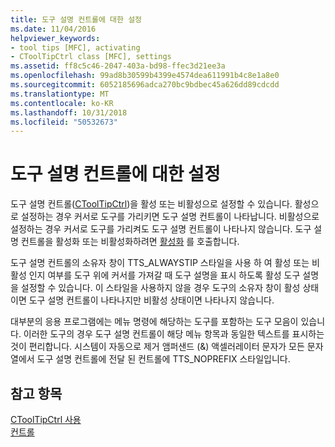 ```yaml
---
title: 도구 설명 컨트롤에 대한 설정
ms.date: 11/04/2016
helpviewer_keywords:
- tool tips [MFC], activating
- CToolTipCtrl class [MFC], settings
ms.assetid: ff8c5c46-2047-403a-bd98-ffec3d21ee3a
ms.openlocfilehash: 99ad8b30599b4399e4574dea611991b4c8e1a8e0
ms.sourcegitcommit: 6052185696adca270bc9bdbec45a626dd89cdcdd
ms.translationtype: MT
ms.contentlocale: ko-KR
ms.lasthandoff: 10/31/2018
ms.locfileid: "50532673"
---
```

# <a name="settings-for-the-tool-tip-control"></a>도구 설명 컨트롤에 대한 설정

도구 설명 컨트롤([CToolTipCtrl](../mfc/reference/ctooltipctrl-class.md))을 활성 또는 비활성으로 설정할 수 있습니다. 활성으로 설정하는 경우 커서로 도구를 가리키면 도구 설명 컨트롤이 나타납니다. 비활성으로 설정하는 경우 커서로 도구를 가리켜도 도구 설명 컨트롤이 나타나지 않습니다. 도구 설명 컨트롤을 활성화 또는 비활성화하려면 [활성화](../mfc/reference/ctooltipctrl-class.md#activate) 를 호출합니다.

도구 설명 컨트롤의 소유자 창이 TTS_ALWAYSTIP 스타일을 사용 하 여 활성 또는 비활성 인지 여부를 도구 위에 커서를 가져갈 때 도구 설명을 표시 하도록 활성 도구 설명을 설정할 수 있습니다. 이 스타일을 사용하지 않을 경우 도구의 소유자 창이 활성 상태이면 도구 설명 컨트롤이 나타나지만 비활성 상태이면 나타나지 않습니다.

대부분의 응용 프로그램에는 메뉴 명령에 해당하는 도구를 포함하는 도구 모음이 있습니다. 이러한 도구의 경우 도구 설명 컨트롤이 해당 메뉴 항목과 동일한 텍스트를 표시하는 것이 편리합니다. 시스템이 자동으로 제거 앰퍼샌드 (&) 액셀러레이터 문자가 모든 문자열에서 도구 설명 컨트롤에 전달 된 컨트롤에 TTS_NOPREFIX 스타일입니다.

## <a name="see-also"></a>참고 항목

[CToolTipCtrl 사용](../mfc/using-ctooltipctrl.md)<br/>
[컨트롤](../mfc/controls-mfc.md)

